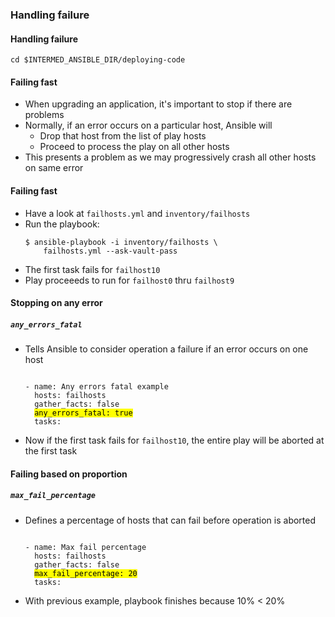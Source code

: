 ### Handling failure


#### Handling failure
```
cd $INTERMED_ANSIBLE_DIR/deploying-code

```


#### Failing fast

* When upgrading an application, it's important to stop if there are problems
* Normally, if an error occurs on a particular host, Ansible will
  - Drop that host from the list of play hosts
  - Proceed to process the play on all other hosts
* This presents a problem as we may progressively crash all other hosts on same error


#### Failing fast

* Have a look at `failhosts.yml` and `inventory/failhosts`
* Run the playbook:
  ```
  $ ansible-playbook -i inventory/failhosts \
      failhosts.yml --ask-vault-pass
  ```
* The first task fails for `failhost10`
* Play proceeeds to run for `failhost0` thru `failhost9`


#### Stopping on any error

##### `any_errors_fatal`

* Tells Ansible to consider operation a failure if an error occurs on one host
  <!-- .element: class="fragment" data-fragment-index="0" -->
  <pre  class="fragment" data-fragment-index="1"><code data-trim data-noescape>
  - name: Any errors fatal example
    hosts: failhosts
    gather_facts: false
    <mark>any_errors_fatal: true</mark>
    tasks:
  </code></pre>
* Now <!-- .element: class="fragment" data-fragment-index="2" -->if the first task fails for `failhost10`, the entire play will be aborted at the first task


#### Failing based on proportion

##### `max_fail_percentage`

* Defines a percentage of hosts that can fail before operation is aborted <!-- .element: class="fragment" data-fragment-index="0" -->
  <pre  class="fragment" data-fragment-index="1"><code data-trim data-noescape>
  - name: Max fail percentage
    hosts: failhosts
    gather_facts: false
    <mark>max_fail_percentage: 20</mark>
    tasks:
  </code></pre>
* With previous example, playbook finishes because 10% &lt; 20% <!-- .element: class="fragment" data-fragment-index="2" -->

